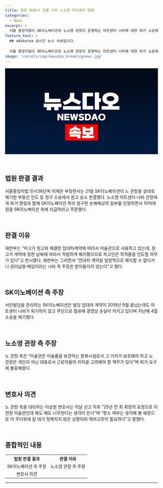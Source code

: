 ```yaml
---
title: 법원 SK본사 건물 나비 노소영 아트센터 명령
categories:
  - News
excerpt: >
  서울 중앙지법이 SK이노베이션과 노소영 관장이 운영하는 아트센터 나비에 대한 퇴거 소송에서 SK이노베이션 측의 승소를 선고했다. 이에 따라 노 관장은 퇴거 명령과 10억여원의 손해배상을 지불해야 한다. 이에 대해 노 관장은 SK그룹 최태원 회장과의 이혼소송과 관련이 있다는 주장을 내세웠지만 재판부는 이를 받아들이지 않았다. SK이노베이션은 미술관 임대차 계약이 종료된 후에도 퇴거를 거부해왔고, 노 관장은 퇴거에 반대하며 근로자들의 이익을 고려해야 한다고 밝혔다.
feature_text: >
  ## adskorea 실시간 뉴스 속보입니다.

  서울 중앙지법이 SK이노베이션과 노소영 관장이 운영하는 아트센터 나비에 대한 퇴거 소송에서 SK이노베이션 측의 승소를 선고했다. 이에 따라 노 관장은 퇴거 명령과 10억여원의 손해배상을 지불해야 한다. 이에 대해 노 관장은 SK그룹 최태원 회장과의 이혼소송과 관련이 있다는 주장을 내세웠지만 재판부는 이를 받아들이지 않았다. SK이노베이션은 미술관 임대차 계약이 종료된 후에도 퇴거를 거부해왔고, 노 관장은 퇴거에 반대하며 근로자들의 이익을 고려해야 한다고 밝혔다.
image: '/assets/img/newsdao_breakingnews.jpg'
---
```


<p><img src="/assets/img/newsdao_breakingnews.jpg" alt="adskorea 속보" /></p>

<p data-ke-size="size16">&nbsp;</p>

<h2 data-ke-size="size26">법원 판결 결과</h2>

<p data-ke-size="size16">서울중앙지법 민사36단독 이재은 부장판사는 21일 SK이노베이션이 노 관장을 상대로 제기한 부동산 인도 등 청구 소송에서 원고 승소 판결했다. 노소영 아트센터 나비 관장에게 퇴거 명령과 함께 SK이노베이션 측이 청구한 손해배상의 일부를 인정하면서 10억여원을 SK이노베이션 측에 지급하라고 주문했다.</p>

<p>​</p>

<h2 data-ke-size="size26">판결 이유</h2>

<p data-ke-size="size16">재판부는 “피고가 원고와 체결한 임대차계약에 따라서 미술관으로 사용하고 있는데, 원고가 계약에 정한 날짜에 따라서 적법하게 해지했으므로 피고인은 목적물을 인도할 의무가 있다”고 판시했다. 재판부는 그러면서 “전대차 계약을 일방적으로 해지할 수 없다거나 권리남용·배임이라는 나비 측 주장은 받아들이지 않는다”고 했다.</p>

<p>​</p>

<h2 data-ke-size="size26">SK이노베이션 측 주장</h2>

<p data-ke-size="size16">서린빌딩을 관리하는 SK이노베이션은 빌딩 임대차 계약이 2019년 9월 끝났는데도 아트센터 나비가 퇴거하지 않고 무단으로 점유해 경영상 손실이 커지고 있다며 지난해 4월 소송을 제기했다.</p>

<p>​</p>

<h2 data-ke-size="size26">노소영 관장 측 주장</h2>

<p data-ke-size="size16">노 관장 측은 “미술관은 미술품을 보관하는 문화시설로서 그 가치가 보호돼야 하고 노 관장은 개인이 아닌 대표로서 근로자들의 이익을 고려해야 할 책무가 있다”며 퇴거 요구에 불응해왔다.</p>

<p>​</p>

<h2 data-ke-size="size26">변호사 의견</h2>

<p data-ke-size="size16">노 관장 측을 대리하는 이상원 변호사는 이날 선고 직후 “25년 전 최 회장의 요청으로 이전한 미술관인데 해도 해도 너무한다는 생각이 든다”며 “항소 여부는 생각해 볼 예정으로 이 무더위에 갈 데가 정해지지 않은 상황이라 여러고민이 필요하다”고 말했다.</p>

<p>​</p>

<h2 data-ke-size="size26">종합적인 내용</h2>

<table>
<tbody>
<tr>
<td style="text-align: center; height: 17px;"><b>법원 판결 결과</b></td>
<td style="text-align: center; height: 17px;"><b>판결 이유</b></td>
</tr>
<tr>
<td style="text-align: center; height: 17px;">SK이노베이션 측 주장</td>
<td style="text-align: center; height: 17px;">노소영 관장 측 주장</td>
</tr>
<tr>
<td style="text-align: center; height: 17px;">변호사 의견</td>
<td style="text-align: center; height: 17px;"></td>
</tr>
</tbody>
</table>

<hr>

<p data-ke-size="size16">&nbsp;</p>

